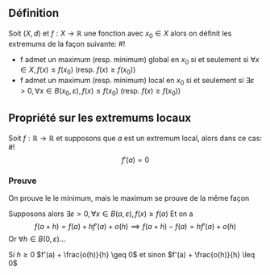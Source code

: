 ## Définition
Soit $(X, d)$ et $f: X \to \mathbb{R}$ une fonction avec $x_{0} \in X$ alors on définit les extremums de la façon suivante: #!

- f admet un maximum (resp. minimum) global en $x_{0}$ si et seulement si $\forall x \in X, f(x) \leq f(x_{0})$ (resp. $f(x) \geq f(x_{0})$)
- f admet un maximum (resp. minimum) local en $x_{0}$ si et seulement si $\exists \varepsilon > 0, \forall x \in B(x_{0}, \varepsilon), f(x) \leq f(x_{0})$ (resp. $f(x) \geq f(x_{0})$)

## Propriété sur les extremums locaux
Soit $f: \mathbb{R} \to \mathbb{R}$ et supposons que $a$ est un extremum local, alors dans ce cas: #!
$$
f'(a) = 0
$$

### Preuve
On prouve le le minimum, mais le maximum se prouve de la même façon

Supposons alors $\exists \varepsilon >0, \forall x \in B(a, \varepsilon), f(x) \geq f(a)$
Et on a $$
f(a+h) = f(a) +hf'(a) +o(h) \implies f(a+h) - f(a) = hf'(a) + o(h)
$$
Or $\forall h \in B(0, \varepsilon)$...

Si $h \geq 0$ $f'(a) + \frac{o(h)}{h} \geq 0$
et sinon $f'(a) + \frac{o(h)}{h} \leq 0$

